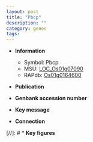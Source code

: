 ```yaml
---
layout: post
title: "Pbcp"
description: ""
category: genes
tags: 
---
```


* **Information**  
    + Symbol: Pbcp  
    + MSU: [LOC_Os01g07090](http://rice.uga.edu/cgi-bin/ORF_infopage.cgi?orf=LOC_Os01g07090)  
    + RAPdb: [Os01g0164600](http://rapdb.dna.affrc.go.jp/viewer/gbrowse_details/irgsp1?name=Os01g0164600)  

* **Publication**  

* **Genbank accession number**  

* **Key message**  

* **Connection**  

[//]: # * **Key figures**  


